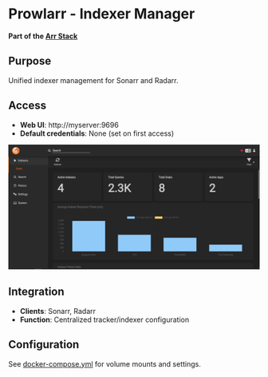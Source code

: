 # Prowlarr - Indexer Manager

**Part of the [Arr Stack](../arr-stack/)**

## Purpose
Unified indexer management for Sonarr and Radarr.

## Access
- **Web UI**: http://myserver:9696
- **Default credentials**: None (set on first access)

![Prowlarr](../screenshots/prowlarrhome.png)

## Integration
- **Clients**: Sonarr, Radarr
- **Function**: Centralized tracker/indexer configuration

## Configuration
See [docker-compose.yml](../arr-stack/docker-compose.yml) for volume mounts and settings.